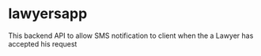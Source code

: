 # lawyersapp


This backend API to allow SMS notification to  client when the a Lawyer has accepted his request
